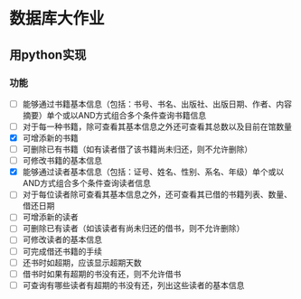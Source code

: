 # 数据库大作业

## 用python实现

### 功能
- [ ] 能够通过书籍基本信息（包括：书号、书名、出版社、出版日期、作者、内容摘要）单个或以AND方式组合多个条件查询书籍信息
- [ ] 对于每一种书籍，除可查看其基本信息之外还可查看其总数以及目前在馆数量  
- [x] 可增添新的书籍  
- [ ] 可删除已有书籍（如有读者借了该书籍尚未归还，则不允许删除）  
- [ ] 可修改书籍的基本信息  
- [x] 能够通过读者基本信息（包括：证号、姓名、性别、系名、年级）单个或以AND方式组合多个条件查询读者信息  
- [ ] 对于每位读者除可查看其基本信息之外，还可查看其已借的书籍列表、数量、借还日期  
- [ ] 可增添新的读者  
- [ ] 可删除已有读者（如该读者有尚未归还的借书，则不允许删除）  
- [ ] 可修改读者的基本信息  
- [ ] 可完成借还书籍的手续  
- [ ] 还书时如超期，应该显示超期天数  
- [ ] 借书时如果有超期的书没有还，则不允许借书  
- [ ] 可查询有哪些读者有超期的书没有还，列出这些读者的基本信息  
